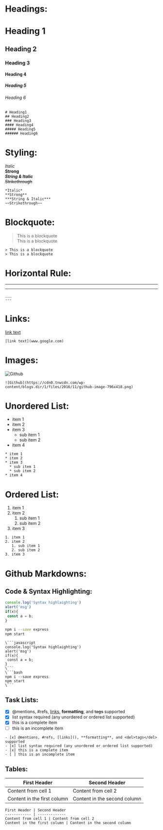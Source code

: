 # Headings:
# Heading 1
## Heading 2
### Heading 3
#### Heading 4
##### Heading 5
###### Heading 6
```
# Heading1
## Heading2
### Heading3
#### Heading4
##### Heading5
###### Heading6
```

# Styling:
*Italic*  
**Strong**  
***String & Italic***  
~~Strikethrough~~  
```
*Italic*  
**Strong**  
***String & Italic***  
~~Strikethrough~~  
```
  
# Blockquote:
> This is a blockquote  
> This is a blockquote
```
> This is a blockquote
> This is a blockquote
```

# Horizontal Rule:
___
---
```
___
---
```

# Links:
[link text](www.google.com)
```
[link text](www.google.com)
```

# Images:
![Github](https://cdn0.tnwcdn.com/wp-content/blogs.dir/1/files/2016/11/github-image-796x418.png)
```
![Github](https://cdn0.tnwcdn.com/wp-content/blogs.dir/1/files/2016/11/github-image-796x418.png)
```

# Unordered List:
* item 1
* item 2
* item 3
  * sub item 1
  * sub item 2
* item 4
```
* item 1
* item 2
* item 3
  * sub item 1
  * sub item 2
* item 4
```

# Ordered List:
1. item 1
2. item 2
   1. sub item 1
   2. sub item 2
3. item 3
```
1. item 1
2. item 2
   1. sub item 1
   2. sub item 2
3. item 3
```

# Github Markdowns:
## Code & Syntax Highlighting:
```javascript
console.log('Syntax highlaighting')
alert('msg')
if(x){
 const a = b;
}
```
```bash
npm i --save express
npm start
```
   
```
\```javascript
console.log('Syntax highlaighting')
alert('msg')
if(x){
 const a = b;
}
\```
\```bash
npm i --save express
npm start
\```
```

## Task Lists:
- [x] @mentions, #refs, [links](), **formatting**, and <del>tags</del> supported
- [x] list syntax required (any unordered or ordered list supported)
- [x] this is a complete item
- [ ] this is an incomplete item
```
- [x] @mentions, #refs, [links](), **formatting**, and <del>tags</del> supported
- [x] list syntax required (any unordered or ordered list supported)
- [x] this is a complete item
- [ ] this is an incomplete item
```  

## Tables:
First Header | Second Header
------------ | -------------
Content from cell 1 | Content from cell 2
Content in the first column | Content in the second column
```
First Header | Second Header
------------ | -------------
Content from cell 1 | Content from cell 2
Content in the first column | Content in the second column
```
